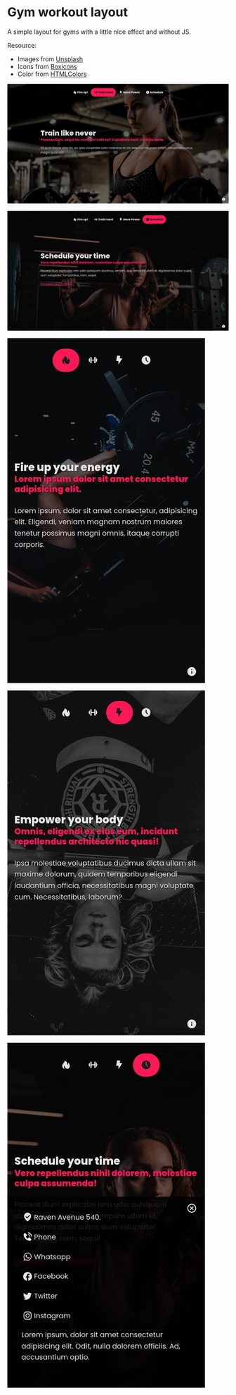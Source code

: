 # Gym workout layout

A simple layout for gyms with a little nice effect and without JS.

Resource:
- Images from [Unsplash](https://unsplash.com)
- Icons from [Boxicons](https://boxicons.com)
- Color from [HTMLColors](https://htmlcolors.com/)

![Screenshot](screenshot.png)

![Screenshot](screenshot1.png)

![Screenshot Mobile](screenshotMobile.png)

![Screenshot Mobile](screenshotMobile1.png)

![Screenshot Mobile](screenshotMobile2.png)
